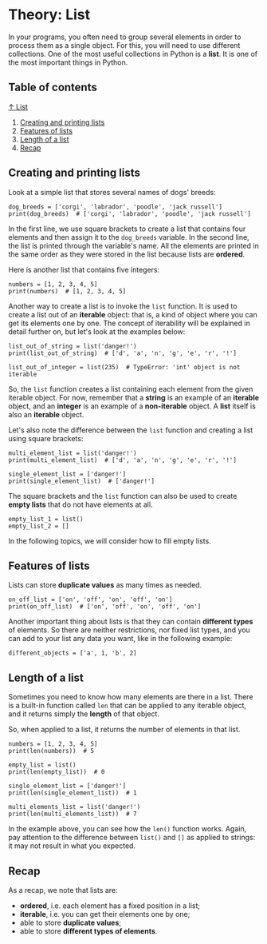 # Theory: List

In your programs, you often need to group several elements in order to process them as a single object. For this, you will need to use different collections. One of the most useful collections in Python is a **list**. It is one of the most important things in Python.

## Table of contents

[↑ List](#Theory:-List)

1. [Creating and printing lists](##Creating-and-printing-lists)
2. [Features of lists](##Features-of-lists)
3. [Length of a list](##Length-of-a-list)
4. [Recap](##Recap)

## Creating and printing lists

Look at a simple list that stores several names of dogs' breeds:

```
dog_breeds = ['corgi', 'labrador', 'poodle', 'jack russell']
print(dog_breeds)  # ['corgi', 'labrador', 'poodle', 'jack russell']
```

In the first line, we use square brackets to create a list that contains four elements and then assign it to the `dog_breeds` variable. In the second line, the list is printed through the variable's name. All the elements are printed in the same order as they were stored in the list because lists are **ordered**.

Here is another list that contains five integers:

```
numbers = [1, 2, 3, 4, 5]
print(numbers)  # [1, 2, 3, 4, 5]
```

Another way to create a list is to invoke the `list` function. It is used to create a list out of an **iterable** object: that is, a kind of object where you can get its elements one by one. The concept of iterability will be explained in detail further on, but let's look at the examples below:

```
list_out_of_string = list('danger!')
print(list_out_of_string)  # ['d', 'a', 'n', 'g', 'e', 'r', '!']

list_out_of_integer = list(235)  # TypeError: 'int' object is not iterable
```

So, the `list` function creates a list containing each element from the given iterable object. For now, remember that a **string** is an example of an **iterable** object, and an **integer** is an example of a **non-iterable** object. A **list** itself is also an **iterable** object.

Let's also note the difference between the `list` function and creating a list using square brackets:

```
multi_element_list = list('danger!')
print(multi_element_list)  # ['d', 'a', 'n', 'g', 'e', 'r', '!']

single_element_list = ['danger!']
print(single_element_list)  # ['danger!']
```

The square brackets and the `list` function can also be used to create **empty lists** that do not have elements at all.

```
empty_list_1 = list()
empty_list_2 = []
```

In the following topics, we will consider how to fill empty lists.

## Features of lists

Lists can store **duplicate values** as many times as needed.

```
on_off_list = ['on', 'off', 'on', 'off', 'on']
print(on_off_list)  # ['on', 'off', 'on', 'off', 'on']
```

Another important thing about lists is that they can contain **different types** of elements. So there are neither restrictions, nor fixed list types, and you can add to your list any data you want, like in the following example:

```
different_objects = ['a', 1, 'b', 2]
```

## Length of a list

Sometimes you need to know how many elements are there in a list. There is a built-in function called `len` that can be applied to any iterable object, and it returns simply the **length** of that object.

So, when applied to a list, it returns the number of elements in that list.

```
numbers = [1, 2, 3, 4, 5]
print(len(numbers))  # 5

empty_list = list()
print(len(empty_list))  # 0

single_element_list = ['danger!']
print(len(single_element_list))  # 1

multi_elements_list = list('danger!')
print(len(multi_elements_list))  # 7
```

In the example above, you can see how the `len()` function works. Again, pay attention to the difference between `list()` and `[]` as applied to strings: it may not result in what you expected.

## Recap

As a recap, we note that lists are:

- **ordered**, i.e. each element has a fixed position in a list;
- **iterable**, i.e. you can get their elements one by one;
- able to store **duplicate values**;
- able to store **different types of elements**.